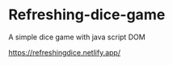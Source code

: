 # Refreshing-dice-game
A simple dice game with java script DOM

https://refreshingdice.netlify.app/
